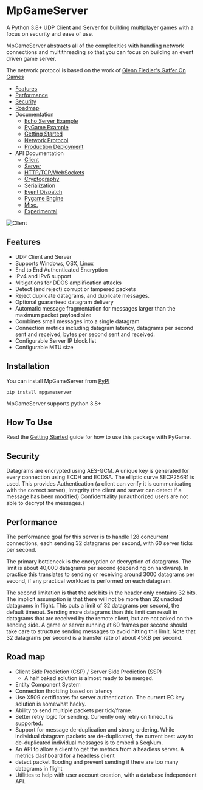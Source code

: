 
# MpGameServer

A Python 3.8+ UDP Client and Server for building multiplayer games with a focus on security and ease of use.

MpGameServer abstracts all of the complexities with handling network connections and multithreading so that
you can focus on building an event driven game server.

The network protocol is based on the work of [Glenn Fiedler's Gaffer On Games](https://www.gafferongames.com)

* [Features](#features)
* [Performance](#performance)
* [Security](#security)
* [Roadmap](#roadmap)
* Documentation
    * [Echo Server Example](docs/example.md)
    * [PyGame Example](docs/example2.md)
    * [Getting Started](docs/GettingStarted.md)
    * [Network Protocol](docs/network.md)
    * [Production Deployment](docs/ProductionDeployment.md)
* API Documentation
    * [Client](docs/client.md)
    * [Server](docs/server.md)
    * [HTTP/TCP/WebSockets](docs/http.md)
    * [Cryptography](docs/crypto.md)
    * [Serialization](docs/serializable.md)
    * [Event Dispatch](docs/event_dispatch.md)
    * [Pygame Engine](docs/engine.md)
    * [Misc.](docs/misc.md)
    * [Experimental](docs/experimental.md)

![Client](docs/client.png)

## Features

* UDP Client and Server
* Supports Windows, OSX, Linux
* End to End Authenticated Encryption
* IPv4 and IPv6 support
* Mitigations for DDOS amplification attacks
* Detect (and reject) corrupt or tampered packets
* Reject duplicate datagrams, and duplicate messages.
* Optional guaranteed datagram delivery
* Automatic message fragmentation for messages larger than the maximum packet payload size
* Combines small messages into a single datagram
* Connection metrics including datagram latency, datagrams per second sent and received, bytes per second sent and received.
* Configurable Server IP block list
* Configurable MTU size

## Installation

You can install MpGameServer from [PyPI](https://pypi.org/project/mpgameserver/)

```
pip install mpgameserver
```

MpGameServer supports python 3.8+

## How To Use

Read the [Getting Started](docs/GettingStarted.md) guide for how to use this package with PyGame.

## Security

Datagrams are encrypted using AES-GCM. A unique key is generated for every
connection using ECDH and ECDSA. The elliptic curve SECP256R1 is used.
This provides Authentication (a client can verify it is communicating with the correct server),
Integrity (the client and server can detect if a message has been modified)
Confidentiality (unauthorized users are not able to decrypt the messages.)

## Performance

The performance goal for this server is to handle 128 concurrent connections, each sending 32 datagrams per second, with 60 server ticks per second.

The primary bottleneck is the encryption or decryption of datagrams. The limit
is about 40,000 datagrams per second (depending on hardware). In practice this
translates to sending or receiving around 3000 datagrams per second,
if any practical workload is performed on each datagram.

The second limitation is that the ack bits in the header only contains 32 bits.
The implicit assumption is that there will not be more than 32 unacked datagrams in flight.
This puts a limit of 32 datagrams per second, the default timeout. Sending more datagrams
than this limit can result in datagrams that are received by the remote client, but
are not acked on the sending side. A game or server running at 60 frames per second
should take care to structure sending messages to avoid hitting this limit.
Note that 32 datagrams per second is a transfer rate of about 45KB per second.

## Road map
* Client Side Prediction (CSP) / Server Side Prediction (SSP)
  * A half baked solution is almost ready to be merged.
* Entity Component System
* Connection throttling based on latency
* Use X509 certificates for server authentication. The current EC key solution is somewhat hacky.
* Ability to send multiple packets per tick/frame.
* Better retry logic for sending. Currently only retry on timeout is supported.
* Support for message de-duplication and strong ordering. While individual datagram packets are de-duplicated, the current
  best way to de-duplicated individual messages is to embed a SeqNum.
* An API to allow a client to get the metrics from a headless server. A metrics dashboard for a headless client
* detect packet flooding and prevent sending if there are too many datagrams in flight
* Utilities to help with user account creation, with a database independent API.
